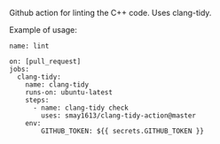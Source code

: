 Github action for linting the C++ code.
Uses clang-tidy.

Example of usage:
```
name: lint

on: [pull_request]
jobs:
  clang-tidy:
    name: clang-tidy
    runs-on: ubuntu-latest
    steps:
      - name: clang-tidy check
        uses: smay1613/clang-tidy-action@master
    env:
        GITHUB_TOKEN: ${{ secrets.GITHUB_TOKEN }}
```

